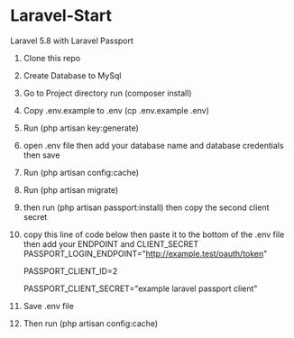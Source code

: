 # Laravel-Start
Laravel 5.8 with Laravel Passport

1. Clone this repo
2. Create Database to MySql
3. Go to Project directory run (composer install)
4. Copy .env.example to .env (cp .env.example .env)
5. Run (php artisan key:generate)
6. open .env file then add your database name and database credentials then save
7. Run (php artisan config:cache)
8. Run (php artisan migrate)
9. then run (php artisan passport:install) then copy the second client secret
10. copy this line of code below then paste it to the bottom of  the .env file then add your ENDPOINT and CLIENT_SECRET
      PASSPORT_LOGIN_ENDPOINT="http://example.test/oauth/token"
      
      PASSPORT_CLIENT_ID=2
      
      PASSPORT_CLIENT_SECRET="example laravel passport client"

11. Save .env file
12. Then run (php artisan config:cache)

